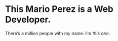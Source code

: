 ---
---

# This Mario Perez is a Web Developer.
There’s a million people with my name. I’m *this one*.